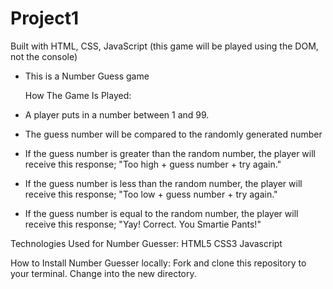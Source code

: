 # Project1
Built with HTML, CSS, JavaScript (this game will be played using the DOM, not the console)

  
- This is a Number Guess game

   How The Game Is Played:
- A player puts in a number between 1 and 99. 
- The guess number will be compared to the randomly generated number
- If the guess number is greater than the random number, the player will    
  receive this response;  "Too high + guess number + try again."
- If the guess number is less than the random number, the player will 
  receive this response; "Too low  + guess number + try again."
- If the guess number is  equal to the random number, the player will 
  receive this response; "Yay! Correct.  You Smartie Pants!"

 Technologies Used for Number Guesser:
    HTML5
    CSS3
    Javascript

How to Install Number Guesser locally:
    Fork and clone this repository to your terminal.
    Change into the new directory.

   